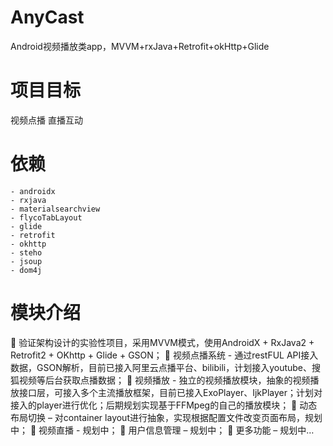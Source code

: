 # AnyCast
Android视频播放类app，MVVM+rxJava+Retrofit+okHttp+Glide

# 项目目标
视频点播
直播互动

# 依赖
    - androidx
    - rxjava
    - materialsearchview
    - flycoTabLayout
    - glide
    - retrofit
    - okhttp
    - steho
    - jsoup
    - dom4j

# 模块介绍
	验证架构设计的实验性项目，采用MVVM模式，使用AndroidX + RxJava2 + Retrofit2 + OKhttp + Glide + GSON；
	视频点播系统 - 通过restFUL API接入数据，GSON解析，目前已接入阿里云点播平台、bilibili，计划接入youtube、搜狐视频等后台获取点播数据；
	视频播放 - 独立的视频播放模块，抽象的视频播放接口层，可接入多个主流播放框架，目前已接入ExoPlayer、IjkPlayer；计划对接入的player进行优化；后期规划实现基于FFMpeg的自己的播放模块；
	动态布局切换 – 对container layout进行抽象，实现根据配置文件改变页面布局，规划中；
	视频直播 - 规划中；
	用户信息管理 – 规划中；
	更多功能 – 规划中…
